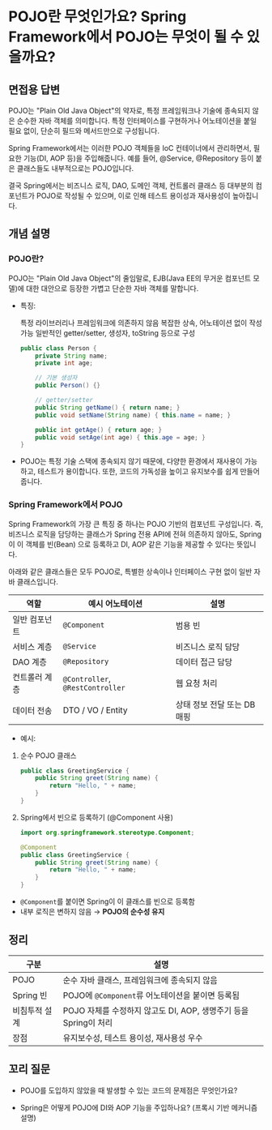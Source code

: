 # POJO란 무엇인가요? Spring Framework에서 POJO는 무엇이 될 수 있을까요?

## 면접용 답변
POJO는 "Plain Old Java Object"의 약자로, 특정 프레임워크나 기술에 종속되지 않은 순수한 자바 객체를 의미합니다.
특정 인터페이스를 구현하거나 어노테이션을 붙일 필요 없이, 단순히 필드와 메서드만으로 구성됩니다.

Spring Framework에서는 이러한 POJO 객체들을 IoC 컨테이너에서 관리하면서,
필요한 기능(DI, AOP 등)을 주입해줍니다.
예를 들어, @Service, @Repository 등이 붙은 클래스들도 내부적으로는 POJO입니다.

결국 Spring에서는 비즈니스 로직, DAO, 도메인 객체, 컨트롤러 클래스 등
대부분의 컴포넌트가 POJO로 작성될 수 있으며, 이로 인해 테스트 용이성과 재사용성이 높아집니다.

## 개념 설명

### POJO란?  

POJO는 "Plain Old Java Object"의 줄임말로,
EJB(Java EE의 무거운 컴포넌트 모델)에 대한 대안으로 등장한 가볍고 단순한 자바 객체를 말합니다.

- 특징:

  특정 라이브러리나 프레임워크에 의존하지 않음
  복잡한 상속, 어노테이션 없이 작성 가능
  일반적인 getter/setter, 생성자, toString 등으로 구성

    ```java
    public class Person {
        private String name;
        private int age;

        // 기본 생성자
        public Person() {}

        // getter/setter
        public String getName() { return name; }
        public void setName(String name) { this.name = name; }

        public int getAge() { return age; }
        public void setAge(int age) { this.age = age; }
    }
    ```

- POJO는 특정 기술 스택에 종속되지 않기 때문에,
  다양한 환경에서 재사용이 가능하고, 테스트가 용이합니다.
  또한, 코드의 가독성을 높이고 유지보수를 쉽게 만들어줍니다.

### Spring Framework에서 POJO

Spring Framework의 가장 큰 특징 중 하나는 POJO 기반의 컴포넌트 구성입니다.
즉, 비즈니스 로직을 담당하는 클래스가 Spring 전용 API에 전혀 의존하지 않아도,
Spring이 이 객체를 빈(Bean) 으로 등록하고 DI, AOP 같은 기능을 제공할 수 있다는 뜻입니다.

아래와 같은 클래스들은 모두 POJO로, 특별한 상속이나 인터페이스 구현 없이 일반 자바 클래스입니다.

| 역할      | 예시 어노테이션                         | 설명                |
| ------- | -------------------------------- | ----------------- |
| 일반 컴포넌트 | `@Component`                     | 범용 빈              |
| 서비스 계층  | `@Service`                       | 비즈니스 로직 담당        |
| DAO 계층  | `@Repository`                    | 데이터 접근 담당         |
| 컨트롤러 계층 | `@Controller`, `@RestController` | 웹 요청 처리           |
| 데이터 전송  | DTO / VO / Entity                | 상태 정보 전달 또는 DB 매핑 |


- 예시:

1. 순수 POJO 클래스

    ```java
    public class GreetingService {
        public String greet(String name) {
            return "Hello, " + name;
        }
    }

    ```

2. Spring에서 빈으로 등록하기 (@Component 사용)

    ```java
    import org.springframework.stereotype.Component;

    @Component
    public class GreetingService {
        public String greet(String name) {
            return "Hello, " + name;
        }
    }

    ```
- `@Component`를 붙이면 Spring이 이 클래스를 빈으로 등록함
- 내부 로직은 변하지 않음 → **POJO의 순수성 유지**

## 정리

| 구분       | 설명                                            |
| -------- | --------------------------------------------- |
| POJO     | 순수 자바 클래스, 프레임워크에 종속되지 않음                     |
| Spring 빈 | POJO에 `@Component`류 어노테이션을 붙이면 등록됨            |
| 비침투적 설계  | POJO 자체를 수정하지 않고도 DI, AOP, 생명주기 등을 Spring이 처리 |
| 장점       | 유지보수성, 테스트 용이성, 재사용성 우수                       |


## 꼬리 질문

- POJO를 도입하지 않았을 때 발생할 수 있는 코드의 문제점은 무엇인가요?

- Spring은 어떻게 POJO에 DI와 AOP 기능을 주입하나요? (프록시 기반 메커니즘 설명)